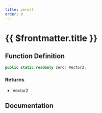 ```yaml
---
title: zero()
order: 0
---
```


# {{ $frontmatter.title }}

<!--@include: ./zero_partial_header.md-->

## Function Definition

```ts
public static readonly zero: Vector2;
```

### Returns

* Vector2

## Documentation

<!--@include: ./zero_partial_footer.md-->
